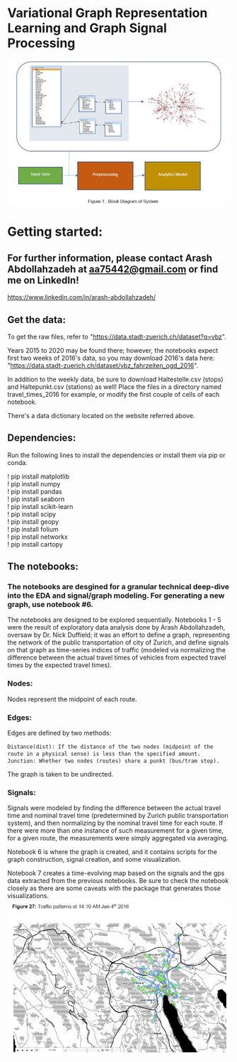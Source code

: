 # Variational Graph Representation Learning and Graph Signal Processing
![](images/fig1.JPG)

# Getting started:
## For further information, please contact Arash Abdollahzadeh at aa75442@gmail.com or find me on LinkedIn!
https://www.linkedin.com/in/arash-abdollahzadeh/

## Get the data:
To get the raw files, refer to "https://data.stadt-zuerich.ch/dataset?q=vbz".

Years 2015 to 2020 may be found there; however, the notebooks expect first two weeks of 2016's data, so you may download 2016's data here: "https://data.stadt-zuerich.ch/dataset/vbz_fahrzeiten_ogd_2016".

In addition to the weekly data, be sure to download Haltestelle.csv (stops) and Haltepunkt.csv (stations) as well! Place the files in a directory named travel_times_2016 for example, or modify the first couple of cells of each notebook.

There's a data dictionary located on the website referred above.

## Dependencies:

Run the following lines to install the dependencies or install them via pip or conda.

! pip install matplotlib\
! pip install numpy\
! pip install pandas\
! pip install seaborn\
! pip install scikit-learn\
! pip install scipy\
! pip install geopy\
! pip install folium\
! pip install networkx\
! pip install cartopy

## The notebooks:

### The notebooks are desgined for a granular technical deep-dive into the EDA and signal/graph modeling. For generating a new graph, use notebook #6.

The notebooks are designed to be explored sequentially. Notebooks 1 - 5 were the result of exploratory data analysis done by Arash Abdollahzadeh, oversaw by Dr. Nick Duffield; it was an effort to define a graph, representing the network of the public transportation of city of Zurich, and define signals on that graph as time-series indices of traffic (modeled via normalizing the difference between the actual travel times of vehicles from expected travel times by the expected travel times).

### Nodes:
Nodes represent the midpoint of each route.
### Edges:
Edges are defined by two methods:

    Distance(dist): If the distance of the two nodes (midpoint of the route in a physical sense) is less than the specified amount.
    Junction: Whether two nodes (routes) share a punkt (bus/tram stop).

The graph is taken to be undirected.

### Signals:
Signals were modeled by finding the difference between the actual travel time and nominal travel time (predetermined by Zurich public transportation system), and then normalizing by the nominal travel time for each route. If there were more than one instance of such measurement for a given time, for a given route, the measurements were simply aggregated via averaging.

Notebook 6 is where the graph is created, and it contains scripts for the graph construction, signal creation, and some visualization.

Notebook 7 creates a time-evolving map based on the signals and the gps data extracted from the previous notebooks. Be sure to check the notebook closely as there are some caveats with the package that generates those visualizations.
![](images/fig2.JPG)
